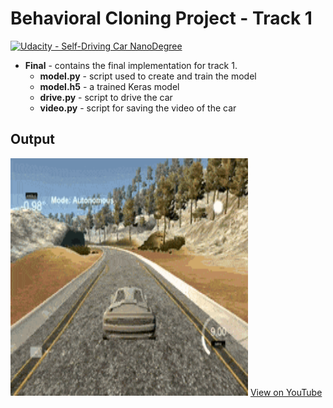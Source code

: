 # Behavioral Cloning Project - Track 1

[![Udacity - Self-Driving Car NanoDegree](https://s3.amazonaws.com/udacity-sdc/github/shield-carnd.svg)](http://www.udacity.com/drive)

- **Final** - contains the final implementation for track 1.
  - **model.py** - script used to create and train the model
  - **model.h5** - a trained Keras model
  - **drive.py** - script to drive the car
  - **video.py** - script for saving the video of the car

## Output
<img src="images/beh1.gif" style="width:380px;height:380px;">
<a href="https://youtu.be/b9PGJEJ0_Yg">View on YouTube</a>
